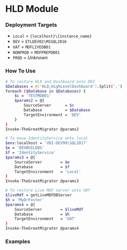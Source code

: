 # HLD Module  


### Deployment Targets  
* `Local` = `{localhost}\{instance_name}`
* `DEV` = `ETLDEV02\MSSQL2016`
* `UAT` = `MDFLIVEDB01`
* `NONPROD` = `MDFPREPDB01`
* `PROD` = _Unknown_

### How To Use  

```sh
# To restore HLD and Dashboard onto DEV
$Databases = @('HLD,HighLevelDashboard').Split(',')
foreach ($Database in $Databases) {
    $c = 'TESTMDB01'
    $params2 = @{
        SourceServer      = $c
        Database          = $Database
        TargetEnvironment = 'DEV'
    }
}
Invoke-TheGreatMigrator @params2
```

```sh
# To move IdentityService onto local
$env:localhost = 'VDI-DEV99\SQL2017'
$e = 'DEVBUILD05'
$f = 'IdentityService'
$params3 = @{
    SourceServer        = $e
    Database            = $f
    TargetEnvironment   = 'Local'
}
Invoke-TheGreatMigrator @params3
```

```sh
# To restore Live MDF server onto UAT
$liveMdf = getLiveMDFDBServer
$h = 'MyDrFoster'
$params4 = @{
    SourceServer        = $liveMdf
    Database            = $h
    TargetEnvironment   = 'UAT'
}
Invoke-TheGreatMigrator @params4
```

### Examples  